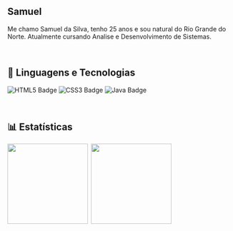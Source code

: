## Samuel

Me chamo Samuel da Silva, tenho 25 anos e sou natural do Rio Grande do Norte. Atualmente cursando Analise e Desenvolvimento de Sistemas. 

<br/>

## 🤖 Linguagens e Tecnologias

![HTML5 Badge](https://img.shields.io/badge/-HTML5-orange?logo=html5&logoColor=white&style=for-the-badge)
![CSS3 Badge](https://img.shields.io/badge/-CSS3-5188FE?logo=css3&logoColor=white&style=for-the-badge)
![Java Badge](https://img.shields.io/badge/Java-ED8B00?style=for-the-badge&logo=openjdk&logoColor=white)

<br/>

## 📊 Estatísticas

<img height="180px" src="https://github-readme-stats.vercel.app/api?username=thiago-sbs&show_icons=true&theme=tokyonight&locale=pt-br">&ensp;<img height="180px" src="https://github-readme-stats.vercel.app/api/top-langs/?username=thiago-sbs&layout=compact&theme=tokyonight&custom_title=Tecnologias">
